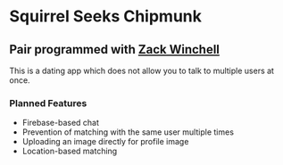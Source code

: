 # Squirrel Seeks Chipmunk
## Pair programmed with [Zack Winchell](https://github.com/gkjsdll)

This is a dating app which does not allow you to talk to multiple users at once.

### Planned Features
- Firebase-based chat
- Prevention of matching with the same user multiple times
- Uploading an image directly for profile image
- Location-based matching
